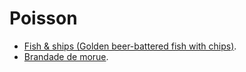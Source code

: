 # Poisson

 * [Fish & ships (Golden beer-battered fish with chips)](https://www.bbcgoodfood.com/recipes/7785/golden-beerbattered-fish-with-chips).
 * [Brandade de morue](http://www.marmiton.org/recettes/recette_brandade-de-morue_12736.aspx).
